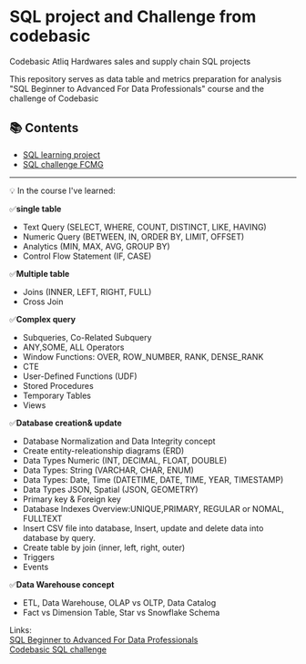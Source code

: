 # SQL project and Challenge from codebasic
Codebasic Atliq Hardwares sales and supply chain SQL projects

This repository serves as data table and metrics preparation for analysis "SQL Beginner to Advanced For Data Professionals" course and the challenge of Codebasic


## 📚 Contents

- [SQL learning project](SQL_learning_project/README.md)
- [SQL challenge FCMG](SQL_challenge_FCMG/README.md)



---

💡 In the course I've learned:

✅**single table**
- Text Query (SELECT, WHERE, COUNT, DISTINCT, LIKE, HAVING)
- Numeric Query (BETWEEN, IN, ORDER BY, LIMIT, OFFSET)
- Analytics (MIN, MAX, AVG, GROUP BY)
- Control Flow Statement (IF, CASE)

✅**Multiple table**
- Joins (INNER, LEFT, RIGHT, FULL)
- Cross Join

✅**Complex query**
- Subqueries, Co-Related Subquery
- ANY,SOME, ALL Operators
- Window Functions: OVER, ROW_NUMBER, RANK, DENSE_RANK
- CTE
- User-Defined Functions (UDF)
- Stored Procedures
- Temporary Tables
- Views

✅**Database creation& update**
- Database Normalization and Data Integrity concept
- Create entity-releationship diagrams (ERD) 
- Data Types Numeric (INT, DECIMAL, FLOAT, DOUBLE)
- Data Types: String (VARCHAR, CHAR, ENUM)
- Data Types: Date, Time (DATETIME, DATE, TIME, YEAR, TIMESTAMP)
- Data Types JSON, Spatial (JSON, GEOMETRY)
- Primary key & Foreign key
- Database Indexes Overview:UNIQUE,PRIMARY, REGULAR or NOMAL, FULLTEXT
- Insert CSV file into database, Insert, update and delete data into database by query.
- Create table by join (inner, left, right, outer)
- Triggers
- Events

✅**Data Warehouse concept**
- ETL, Data Warehouse, OLAP vs OLTP, Data Catalog
- Fact vs Dimension Table, Star vs Snowflake Schema

Links:\
[SQL Beginner to Advanced For Data Professionals](https://codebasics.io/courses/sql-beginner-to-advanced-for-data-professionals)\
[Codebasic SQL challenge](https://codebasics.io/challenge/codebasics-resume-project-challenge/7)

